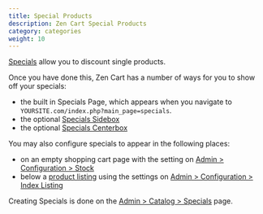 ```yaml
---
title: Special Products
description: Zen Cart Special Products 
category: categories
weight: 10
---
```


[Specials](/user/admin_pages/catalog/specials/) allow you to discount single products. 

Once you have done this, Zen Cart has a number of ways for you to show off your specials: 

- the built in Specials Page, which appears when you navigate to `YOURSITE.com/index.php?main_page=specials`.
- the optional [Specials Sidebox](/user/template/remove_rearrange_sideboxes/) 
- the optional [Specials Centerbox](/user/admin/centerboxes)

You may also configure specials to appear in the following places: 
- on an empty shopping cart page with the setting on [Admin > Configuration > Stock](/user/admin_pages/configuration/configuration_stock/)
- below a [product listing](/user/products/product_listing/) using the settings on [Admin > Configuration > Index Listing](/user/admin_pages/configuration/configuration_indexlisting/)


Creating Specials is done on the [Admin > Catalog > Specials](/user/admin_pages/catalog/specials/) page. 
